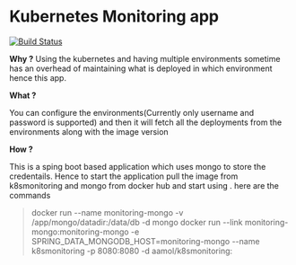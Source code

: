 # Kubernetes Monitoring app

[![Build Status](https://travis-ci.org/aamol/k8smonitoring.svg?branch=master)](https://travis-ci.org/aamol/k8smonitoring)

**Why ?** 
Using the kubernetes and having multiple environments sometime has an overhead of maintaining what is deployed in which environment hence this app.

**What ?** 

You can configure the environments(Currently only username and password is supported) and then it will fetch all the deployments from the environments along with the image version

**How ?**

This is a sping boot based application which uses mongo to store the credentails. Hence to start the application pull the image from k8smonitoring and mongo from docker hub and start using . here are the commands

> docker run --name monitoring-mongo -v /app/mongo/datadir:/data/db -d
> mongo docker run --link monitoring-mongo:monitoring-mongo -e
> SPRING_DATA_MONGODB_HOST=monitoring-mongo --name k8smonitoring -p
> 8080:8080 -d aamol/k8smonitoring:<tag>
